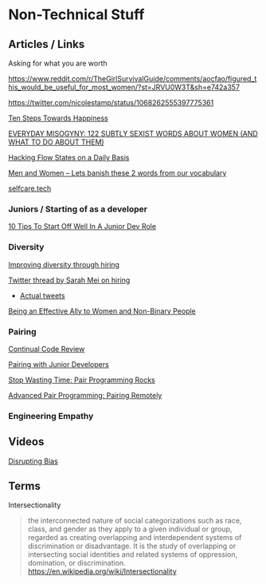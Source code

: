# Non-Technical Stuff

## Articles / Links

Asking for what you are worth

<https://www.reddit.com/r/TheGirlSurvivalGuide/comments/aocfao/figured_this_would_be_useful_for_most_women/?st=JRVU0W3T&sh=e742a357>

<https://twitter.com/nicolestamp/status/1068262555397775361>

[Ten Steps Towards Happiness](http://hintjens.com/blog:99)

[EVERYDAY MISOGYNY: 122 SUBTLY SEXIST WORDS ABOUT WOMEN (AND WHAT TO DO ABOUT THEM)](http://sacraparental.com/2016/05/14/everyday-misogyny-122-subtly-sexist-words-women/)

[Hacking Flow States on a Daily Basis](https://medium.com/the-mission/hacking-flow-states-on-a-daily-basis-c1da17ad8165#.qa165r16q)

[Men and Women – Lets banish these 2 words from our vocabulary](http://optimalhq.com/2016/10/11/men-and-women-lets-banish-these-2-words-from-our-vocabulary/)

[selfcare.tech](selfcare.tech)

### Juniors / Starting of as a developer

[10 Tips To Start Off Well In A Junior Dev Role](https://simpleprogrammer.com/2016/11/09/10-tips-junior-dev-role/)

### Diversity

[Improving diversity through hiring](https://storify.com/justkelly_ok/justkelly-ok-on-improving-diversity-through-hiring)

[Twitter thread by Sarah Mei on hiring](https://twitter.com/i/moments/788795068530331648)

- [Actual tweets](https://twitter.com/sarahmei/status/788420315290345472)

[Being an Effective Ally to Women and Non-Binary People](https://codeascraft.com/2016/10/19/being-an-effective-ally-to-women-and-non-binary-people/)

### Pairing

[Continual Code Review](http://continual-code-review.surge.sh/#1)

[Pairing with Junior Developers](https://www.devmynd.com/blog/2015-1-pairing-with-junior-developers/)

[Stop Wasting Time: Pair Programming Rocks](https://medium.com/javascript-scene/stop-wasting-time-pair-programming-rocks-4a99604cb09d#.ogw7an9zs)

[Advanced Pair Programming: Pairing Remotely](https://chelseatroy.com/2017/04/01/advanced-pair-programming-pairing-remotely/)

### Engineering Empathy

## Videos

[Disrupting Bias](https://www.youtube.com/watch?v=B4t3FVs5Nuo&feature=youtu.be)

## Terms

Intersectionality
>the interconnected nature of social categorizations such as race, class, and gender as they apply to a given individual or group, regarded as creating overlapping and interdependent systems of discrimination or disadvantage.
>It is the study of overlapping or intersecting social identities and related systems of oppression, domination, or discrimination.
<https://en.wikipedia.org/wiki/Intersectionality>
